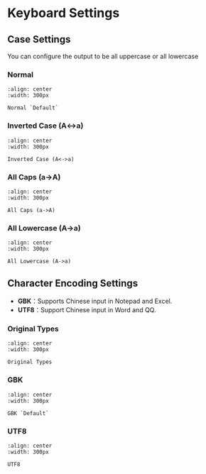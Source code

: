 # Keyboard Settings

## Case Settings
You can configure the output to be all uppercase or all lowercase

### Normal
```{figure} ../../media/3E2100100D0..png
:align: center
:width: 300px

Normal `Default`
```

### Inverted Case (A<->a)

```{figure} ../../media/3E2100100D3..png
:align: center
:width: 300px

Inverted Case (A<->a)
```
  
### All Caps (a->A)
```{figure} ../../media/3E2100100D1..png
:align: center
:width: 300px

All Caps (a->A)
```
  
### All Lowercase (A->a)
```{figure} ../../media/3E2100100D2..png
:align: center
:width: 300px

All Lowercase (A->a)
```

## Character Encoding Settings

- **GBK**：Supports Chinese input in Notepad and Excel.
- **UTF8**：Support Chinese input in Word and QQ.

### Original Types

```{figure} ../../media/3E2100101D0..png
:align: center
:width: 300px

Original Types
```

### GBK

```{figure} ../../media/3E2100101D1..png
:align: center
:width: 300px

GBK `Default`
```

### UTF8

```{figure} ../../media/3E2100101D2..png
:align: center
:width: 300px

UTF8
```
